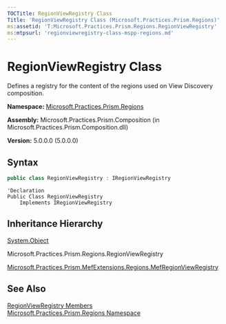 ```yaml
---
TOCTitle: RegionViewRegistry Class
Title: 'RegionViewRegistry Class (Microsoft.Practices.Prism.Regions)'
ms:assetid: 'T:Microsoft.Practices.Prism.Regions.RegionViewRegistry'
ms:mtpsurl: 'regionviewregistry-class-mspp-regions.md'
---
```



# RegionViewRegistry Class

Defines a registry for the content of the regions used on View Discovery composition.

**Namespace:** [Microsoft.Practices.Prism.Regions](/patterns-practices/reference/mspp-regions-namespace)

**Assembly:** Microsoft.Practices.Prism.Composition (in Microsoft.Practices.Prism.Composition.dll)

**Version:** 5.0.0.0 (5.0.0.0)

## Syntax

```C#
public class RegionViewRegistry : IRegionViewRegistry
```
```VB
'Declaration
Public Class RegionViewRegistry
	Implements IRegionViewRegistry
```

## Inheritance Hierarchy

[System.Object](http://msdn.microsoft.com/en-us/library/e5kfa45b)

Microsoft.Practices.Prism.Regions.RegionViewRegistry
  
[Microsoft.Practices.Prism.MefExtensions.Regions.MefRegionViewRegistry](/patterns-practices/reference/mefregionviewregistry-class-mspp-mefextensions-regions)

## See Also

[RegionViewRegistry Members](/patterns-practices/reference/regionviewregistry-members-mspp-regions)<br/>
[Microsoft.Practices.Prism.Regions Namespace](/patterns-practices/reference/mspp-regions-namespace)<br/>